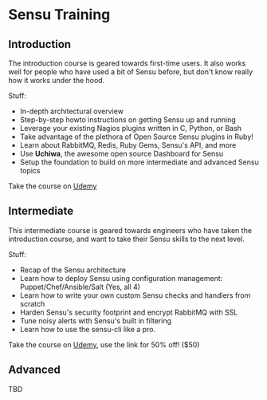 # Sensu Training

## Introduction

The introduction course is geared towards first-time users.
It also works well for people who have used a bit of Sensu before, but
don't know really how it works under the hood.

Stuff:

* In-depth architectural overview
* Step-by-step howto instructions on getting Sensu up and running
* Leverage your existing Nagios plugins written in C, Python, or Bash
* Take advantage of the plethora of Open Source Sensu plugins in Ruby!
* Learn about RabbitMQ, Redis, Ruby Gems, Sensu's API, and more
* Use **Uchiwa**, the awesome open source Dashboard for Sensu
* Setup the foundation to build on more intermediate and advanced Sensu topics

Take the course on [Udemy](https://www.udemy.com/sensu-introduction/)

## Intermediate

This intermediate course is geared towards engineers who have taken the
introduction course, and want to take their Sensu skills to the next level.

Stuff:

* Recap of the Sensu architecture
* Learn how to deploy Sensu using configuration management: Puppet/Chef/Ansible/Salt (Yes, all 4)
* Learn how to write your own custom Sensu checks and handlers from scratch
* Harden Sensu's security footprint and encrypt RabbitMQ with SSL
* Tune noisy alerts with Sensu's built in filtering
* Learn how to use the sensu-cli like a pro.

Take the course on [Udemy](https://www.udemy.com/sensu-intermediate/?couponCode=xkyle),
use the link for 50% off! ($50)

## Advanced

TBD
